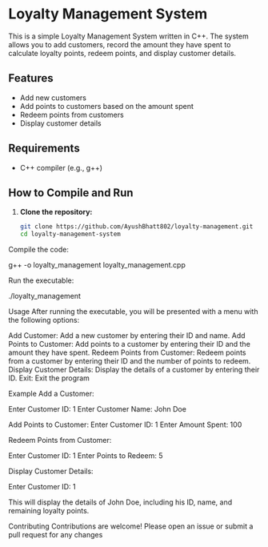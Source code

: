 # Loyalty Management System

This is a simple Loyalty Management System written in C++. The system allows you to add customers, record the amount they have spent to calculate loyalty points, redeem points, and display customer details.

## Features

- Add new customers
- Add points to customers based on the amount spent
- Redeem points from customers
- Display customer details

## Requirements

- C++ compiler (e.g., g++)

## How to Compile and Run

1. **Clone the repository:**

   ```sh
   git clone https://github.com/AyushBhatt802/loyalty-management.git
   cd loyalty-management-system

Compile the code:

g++ -o loyalty_management loyalty_management.cpp

Run the executable:

./loyalty_management

Usage
After running the executable, you will be presented with a menu with the following options:

Add Customer: Add a new customer by entering their ID and name.
Add Points to Customer: Add points to a customer by entering their ID and the amount they have spent.
Redeem Points from Customer: Redeem points from a customer by entering their ID and the number of points to redeem.
Display Customer Details: Display the details of a customer by entering their ID.
Exit: Exit the program

Example
Add a Customer:

Enter Customer ID: 1
Enter Customer Name: John Doe

Add Points to Customer:
Enter Customer ID: 1
Enter Amount Spent: 100

Redeem Points from Customer:

Enter Customer ID: 1
Enter Points to Redeem: 5

Display Customer Details:

Enter Customer ID: 1

This will display the details of John Doe, including his ID, name, and remaining loyalty points.

Contributing
Contributions are welcome! Please open an issue or submit a pull request for any changes
